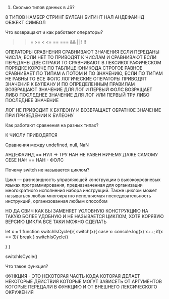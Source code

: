 1. Сколько типов данных в JS?

8 ТИПОВ НАМБЕР СТРИНГ БУЛЕАН БИГИНТ НАЛ АНДЕФАИНД ОБЖЕКТ СИМБОЛ

Что возвращают и как работают операторы?


> >= >= < <= == === && || ! !!

ОПЕРАТОРЫ СРАВНЕНИЯ СРАВНИВАЮТ ЗНАЧЕНИЯ ЕСЛИ ПЕРЕДАНЫ ЧИСЛА, ЕСЛИ НЕТ ТО ПРИВОДЯТ К ЧИСЛАМ И СРАВНИВАЮТ
ЕСЛИ ПЕРЕДАНЫ ДВЕ СТРАКИ ТО СРАВНИВАЮТ В ЛЕКСИКОГРАФИЧЕСКОМ ПОРЯДКЕ КОРОЧЕ ПО ТАБЛИЦЕ ЮНИКОДА
СТРОГОЕ РАВНОЕ СРАВНИВАЕТ ПО ТИПАМ А ПОТОМ И ПО ЗНАЧЕНИЮ, ЕСЛИ ПО ТИПАМ НЕ РАВНЫ ТО ВСЕ ФОЛС
ЛОГИЧЕСКИЕ ОПЕРАТОРЫ ПРИВОДЯТ ЗНАЧЕНИЯ К БУЛЕАНУ И ПО ОПРЕДЕЛЕННЫМ ПРАВИЛАМ ВОЗВРАЩАЮТ ЗНАЧЕНИЕ
ДЛЯ ЛОГ И ПЕРВЫЙ ФОЛС ВОЗРАЩАЕТ ЛИБО ПОСЛЕДНЕЕ ЗНАЧЕНИЕ
ДЛЯ ЛОГ ИЛИ ПЕРВЫЙ ТРУ ЛИБО ПОСЛЕДНЕЕ ЗНАЧЕНИЕ

ЛОГ НЕ ПРИВОДИТ К БУЛЕОНУ И ВОЗВРАЩАЕТ ОБРАТНОЕ ЗНАЧЕНИЕ ПРИ ПРИВЕДЕНИИ К БУЛЕОНУ

Как работают сравнения на разных типах?

К ЧИСЛУ ПРИВОДЯТСЯ

Сравнения между undefined, null, NaN

АНДЕФАИНД == НУЛ -> ТРУ
НАН НЕ РАВЕН НИЧЕМУ ДАЖЕ САМОМУ СЕБЕ
НАН == НАН - ФОЛС


Почему switch не называется циклом?

Цикл — разновидность управляющей конструкции в высокоуровневых языках программирования, предназначенная для организации многократного исполнения набора инструкций. Также циклом может называться любая многократно исполняемая последовательность инструкций, организованная любым способом

НО ДА СВИЧ КАК БЫ ЗАМЕНЯЕТ УСЛОВНУЮ КОНСТРУКЦИЮ НА ТАКУЮ БОЛЕЕ УДОБНУЮ И НЕ НАЗЫВАЕТСЯ ЦИКЛОМ, ХОТЯ
КОРЯВУЮ ВЕРСИЮ ЦИКЛА ВСЕ ТАКИ МОЖНО СДЕЛАТЬ

let x = 1
function switchIsCycle(){
  switch(x){
    case x:
      console.log(x)
      x++;
      if(x == 3){
        break
      }
      switchIsCycle()
     
  }
}



switchIsCycle()

Что такое функция?

ФУНКЦИЯ - ЭТО НЕКОТОРАЯ ЧАСТЬ КОДА КОТОРАЯ ДЕЛАЕТ НЕКОТОРЫЕ ДЕЙСТВИЯ КОТОРЫЕ МОГУТ ЗАВИСЕТЬ ОТ АРГУМЕНТОВ КОТОРЫЕ ПЕРЕДАЛИ В ФУНКЦИЮ И ОТ ВНЕШНЕГО ЛЕКСИЧЕСКОГО ОКРУЖЕНИЯ



